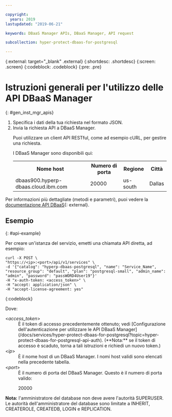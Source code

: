 ```yaml
---

copyright:
  years: 2019
lastupdated: "2019-06-21"

keywords: DBaaS Manager APIs, DBaaS Manager, API request

subcollection: hyper-protect-dbaas-for-postgresql

---
```


{:external: target="_blank" .external}
{:shortdesc: .shortdesc}
{:screen: .screen}
{:codeblock: .codeblock}
{:pre: .pre}


# Istruzioni generali per l'utilizzo delle API DBaaS Manager
{: #gen_inst_mgr_apis}
<ol>
<li>Specifica i dati della tua richiesta nel formato JSON.
</li>
<li>Invia la richiesta API a DBaaS Manager.
<p>Puoi utilizzare un client API RESTful, come ad esempio cURL, per gestire una richiesta.
</p>
<p>I DBaaS Manager sono disponibili qui:
<table>
  <tr>
    <th> Nome host </th>
    <th> Numero di porta </th>
    <th> Regione </th>
    <th> Città </th>
  </tr>
  <tr>
    <td> dbaas900.hyperp-dbaas.cloud.ibm.com </td>
    <td> 20000 </td>
    <td> us-south </td>
    <td> Dallas </td>
  </tr>
</table>
</p>	 
</li>
</ol>

Per informazioni più dettagliate (metodi e parametri), puoi vedere la [documentazione API DBaaS](https://{DomainName}/apidocs/hyperp-dbaas){: external}.

## Esempio
{: #api-example}

Per creare un'istanza del servizio, emetti una chiamata API diretta, ad esempio:

```
curl -X POST \
"https://<ip>:<port>/api/v1/services" \
-d '{"catalog": "hyperp-dbaas-postgresql", "name": "Service_Name", "resource_group": "default", "plan": "postgresql-small", "admin_name": "admin", "password": "passWORD4User19"}'
-H "x-auth-token: <access_token>" \
-H "accept: application/json" \
-H "accept-license-agreement: yes"
```
{:codeblock}

Dove:
<dl>
<dt> &lt;<em>access_token</em>&gt; </dt>
<dd>È il token di accesso precedentemente ottenuto; vedi [Configurazione dell'autenticazione per utilizzare le API DBaaS Manager](/docs/services/hyper-protect-dbaas-for-postgresql?topic=hyper-protect-dbaas-for-postgresql-api-auth). (**Nota:** se il token di accesso è scaduto, torna a tali istruzioni e richiedi un nuovo token.) </dd>
<dt> &lt;<em>ip</em>&gt; </dt>
<dd>È il nome host di un DBaaS Manager. I nomi host validi sono elencati nella precedente tabella.
</dd>
<dt> &lt;<em>port</em>&gt; </dt>
<dd>È il numero di porta del DBaaS Manager. Questo è il numero di porta valido:
<p>20000</p>
</dd>
</dl>

**Nota:** l'amministratore del database non deve avere l'autorità SUPERUSER.
Le autorità dell'amministratore del database sono limitate a INHERIT, CREATEROLE, CREATEDB, LOGIN e REPLICATION.
